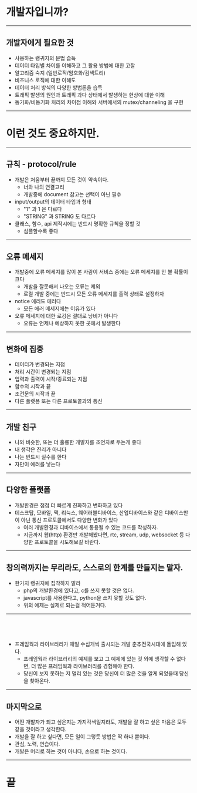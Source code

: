 # 개발자입니까?<!-- .element: class="r-fit-text" -->

---

## 개발자에게 필요한 것

- 사용하는 랭귀지의 문법 습득<!-- .element: class="fragment" -->
- 데이터 타입별 차이를 이해하고 그 활용 방법에 대한 고찰<!-- .element: class="fragment" -->
- 알고리즘 숙지 (일반로직/암호화/검색트리)<!-- .element: class="fragment" -->
- 비즈니스 로직에 대한 이해도<!-- .element: class="fragment" -->
- 데이터 처리 방식의 다양한 방법론을 습득<!-- .element: class="fragment" -->
- 트래픽 발생의 원인과 트래픽 과다 상태에서 발생하는 현상에 대한 이해<!-- .element: class="fragment" -->
- 동기화/비동기화 처리의 차이점 이해와 서버에서의 mutex/channeling 을 구현<!-- .element: class="fragment" -->

---

# 이런 것도 중요하지만.<!-- .element: class="r-fit-text" -->

---

## 규칙 - protocol/rule

- 개발은 처음부터 끝까지 모든 것이 약속이다.<!-- .element: class="fragment" -->
    - 너와 나의 연결고리
    - 개발중에 document 참고는 선택이 아닌 필수
- input/output의 데이터 타입과 형태<!-- .element: class="fragment" -->
    - "1" 과 1 은 다르다
    - "STRING" 과 STRING 도 다르다
- 클래스, 함수, api 제작시에는 반드시 명확한 규칙을 정할 것<!-- .element: class="fragment" -->
    - 심플할수록 좋다

---

## 오류 메세지

- 개발중에 오류 메세지를 많이 본 사람이 서비스 중에는 오류 메세지를 안 볼 확률이 크다<!-- .element: class="fragment" -->
    - 개발을 잘못해서 나오는 오류는 제외
    - 로컬 개발 중에는 반드시 모든 오류 메세지를 출력 상태로 설정하자
- notice 에러도 에러다<!-- .element: class="fragment" -->
    - 모든 에러 메세지에는 이유가 있다
- 오류 메세지에 대한 로깅은 절대로 낭비가 아니다<!-- .element: class="fragment" -->
    - 오류는 언제나 예상하지 못한 곳에서 발생한다

---

## 변화에 집중

- 데이터가 변경되는 지점<!-- .element: class="fragment" -->
- 처리 시간이 변경되는 지점<!-- .element: class="fragment" -->
- 입력과 출력이 시작/종료되는 지점<!-- .element: class="fragment" -->
- 함수의 시작과 끝<!-- .element: class="fragment" -->
- 조건문의 시작과 끝<!-- .element: class="fragment" -->
- 다른 플랫폼 또는 다른 프로토콜과의 통신<!-- .element: class="fragment" -->

---

## 개발 친구

- 나와 비슷한, 또는 더 훌륭한 개발자를 조언자로 두는게 좋다<!-- .element: class="fragment" -->
- 내 생각은 진리가 아니다<!-- .element: class="fragment" -->
- 나는 반드시 실수를 한다<!-- .element: class="fragment" -->
- 자만이 에러를 낳는다<!-- .element: class="fragment" -->

---

## 다양한 플랫폼

- 개발환경은 점점 더 빠르게 진화하고 변화하고 있다<!-- .element: class="fragment" -->
- 데스크탑, 모바일, 맥, 리눅스, 웨어러블디바이스, 산업디바이스와 같은 디바이스만이 아닌 통신 프로토콜에서도 다양한 변화가 있다<!-- .element: class="fragment" -->
    - 여러 개발환경과 디바이스에서 통용될 수 있는 코드를 작성하자.
    - 지금까지 웹(http) 환경만 개발해봤다면, rtc, stream, udp, websocket 등 다양한 프로토콜을 시도해보길 바란다.

---

## 창의력까지는 무리라도, 스스로의 한계를 만들지는 말자.

- 한가지 랭귀지에 집착하지 말라<!-- .element: class="fragment" -->
    - php의 개발환경에 있다고, c를 쓰지 못할 것은 없다.
    - javascript를 사용한다고, python을 쓰지 못할 것도 없다.
    - 위의 예제는 실제로 되는걸 적어둔거다.

---

## &nbsp;

- 프레임웍과 라이브러리가 매일 수십개씩 출시되는 개발 춘추전국시대에 돌입해 있다.
    - 프레임웍과 라이브러리의 예제를 보고 그 예제에 있는 것 외에 생각할 수 없다면, 더 많은 프레임웍과 라이브러리를 경험해야 한다.
    - 당신이 보지 못하는 저 멀리 있는 것은 당신이 더 많은 것을 알게 되었을때 당신을 찾아온다.

---

## 마지막으로

- 어떤 개발자가 되고 싶은지는 가지각색일지라도, 개발을 잘 하고 싶은 마음은 모두 같을 것이라고 생각한다.
- 개발을 잘 하고 싶다면, 모든 일이 그렇듯 방법은 딱 하나 뿐이다.
- 관심, 노력, 연습이다.
- 개발은 머리로 하는 것이 아니다, 손으로 하는 것이다.

---

# 끝
